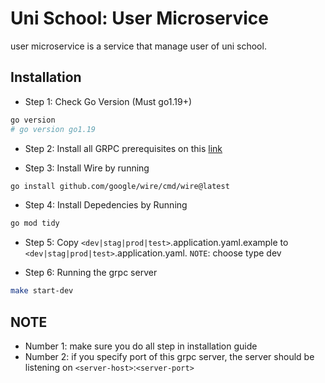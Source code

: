 # Uni School: User Microservice

user microservice is a service that manage user of uni school.

## Installation

- Step 1: Check Go Version (Must go1.19+)

```bash
go version
# go version go1.19
```

- Step 2: Install all GRPC prerequisites on this [link](https://grpc.io/docs/languages/go/quickstart/#prerequisites)

- Step 3: Install Wire by running

```bash
go install github.com/google/wire/cmd/wire@latest
```

- Step 4: Install Depedencies by Running

```bash
go mod tidy
```

- Step 5: Copy `<dev|stag|prod|test>`.application.yaml.example to `<dev|stag|prod|test>`.application.yaml. `NOTE`: choose type dev

- Step 6: Running the grpc server

```bash
make start-dev
```

## NOTE

- Number 1: make sure you do all step in installation guide
- Number 2: if you specify port of this grpc server, the server should be listening on `<server-host>`:`<server-port>`
